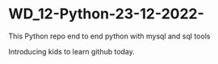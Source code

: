 # WD_12-Python-23-12-2022-
This Python repo end to end python with mysql and sql tools


Introducing kids to learn github today.
